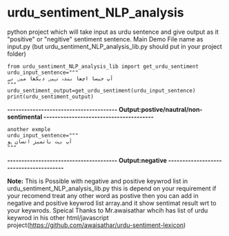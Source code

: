 # urdu_sentiment_NLP_analysis
python project which will take input as urdu sentence and give output as it "positive" or "negitive" sentiment sentence.
Main Demo File name as input.py (but urdu_sentiment_NLP_analysis_lib.py should put in your project folder)

```
from urdu_sentiment_NLP_analysis_lib import get_urdu_sentiment
urdu_input_sentence="""
آپ جیسا اچھا بندہ نہیں دیکھا میں نے   
"""
urdu_sentiment_output=get_urdu_sentiment(urdu_input_sentence)
print(urdu_sentiment_output)
```

**---------------------------------------
Output:postive/nautral/non-sentimental
---------------------------------------**
```
another exmple 
urdu_input_sentence="""
آپ بہت باتمیز انسان ہو    
"""
```
**---------------------------------------
Output:negative
---------------------------------------**

**Note:** This is Possible with negative and positive keywrod list in urdu_sentiment_NLP_analysis_lib.py
this is depend on your requirement if your recomend treat any other word as postive then you can add in negative and positive keywrod list array.and it show sentimat result wrt to your keywrods.
Speical Thanks to Mr.awaisathar whcih has list of urdu keywrod in his other html/javascript project(https://github.com/awaisathar/urdu-sentiment-lexicon)
